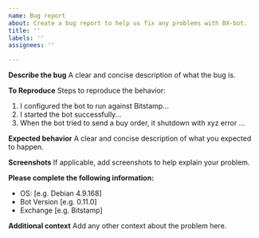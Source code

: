 ```yaml
---
name: Bug report
about: Create a bug report to help us fix any problems with BX-bot.
title: ''
labels: ''
assignees: ''

---
```


**Describe the bug**
A clear and concise description of what the bug is.

**To Reproduce**
Steps to reproduce the behavior:
1. I configured the bot to run against Bitstamp...
2. I started the bot successfully...
3. When the bot tried to send a buy order, it shutdown with xyz error ...

**Expected behavior**
A clear and concise description of what you expected to happen.

**Screenshots**
If applicable, add screenshots to help explain your problem.

**Please complete the following information:**
 - OS: [e.g. Debian 4.9.168]
 - Bot Version [e.g. 0.11.0]
 - Exchange [e.g. Bitstamp]

**Additional context**
Add any other context about the problem here.

